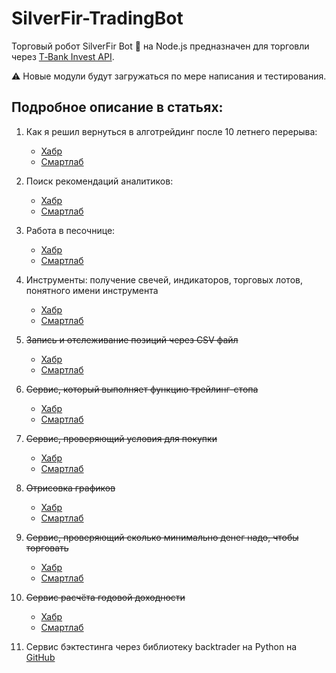 # SilverFir-TradingBot
Торговый робот SilverFir Bot 🌲 на Node.js предназначен для торговли через [T‑Bank Invest API](https://russianinvestments.github.io/investAPI/swagger-ui/).

⚠️ Новые модули будут загружаться по мере написания и тестирования. 

## Подробное описание в статьях:

1. Как я решил вернуться в алготрейдинг после 10 летнего перерыва:
   * [Хабр](https://habr.com/ru/articles/846938/)
   * [Смартлаб](https://smart-lab.ru/mobile/topic/1068045/)
     
2. Поиск рекомендаций аналитиков: 
   * [Хабр](https://habr.com/ru/articles/849556/)
   * [Смартлаб](https://smart-lab.ru/mobile/topic/1070670/)
   
3. Работа в песочнице: 
   * [Хабр](https://habr.com/ru/articles/855302/)
   * [Смартлаб](https://smart-lab.ru/mobile/topic/1078867/)

4. Инструменты: получение свечей, индикаторов, торговых лотов, понятного имени инструмента
   * [Хабр](https://habr.com/ru/articles/855742/)
   * [Смартлаб](https://smart-lab.ru/mobile/topic/1080997/)

5. ~~Запись и отслеживание позиций через CSV файл~~
   * [Хабр](https://habr.com/ru/users/empenoso/)
   * [Смартлаб](https://smart-lab.ru/mobile/users/empenoso/blog/)

6. ~~Сервис, который выполняет функцию трейлинг-стопа~~
   * [Хабр](https://habr.com/ru/users/empenoso/)
   * [Смартлаб](https://smart-lab.ru/mobile/users/empenoso/blog/)

7. ~~Сервис, проверяющий условия для покупки~~
   * [Хабр](https://habr.com/ru/users/empenoso/)
   * [Смартлаб](https://smart-lab.ru/mobile/users/empenoso/blog/)

8. ~~Отрисовка графиков~~
   * [Хабр](https://habr.com/ru/users/empenoso/)
   * [Смартлаб](https://smart-lab.ru/mobile/users/empenoso/blog/)

8. ~~Сервис, проверяющий сколько минимально денег надо, чтобы торговать~~
   * [Хабр](https://habr.com/ru/users/empenoso/)
   * [Смартлаб](https://smart-lab.ru/mobile/users/empenoso/blog/)

9. ~~Сервис расчёта годовой доходности~~
   * [Хабр](https://habr.com/ru/users/empenoso/)
   * [Смартлаб](https://smart-lab.ru/mobile/users/empenoso/blog/)

10. Сервис бэктестинга через библиотеку backtrader на Python на [GitHub](https://github.com/empenoso/SilverFir-TradingBot_backtesting)
